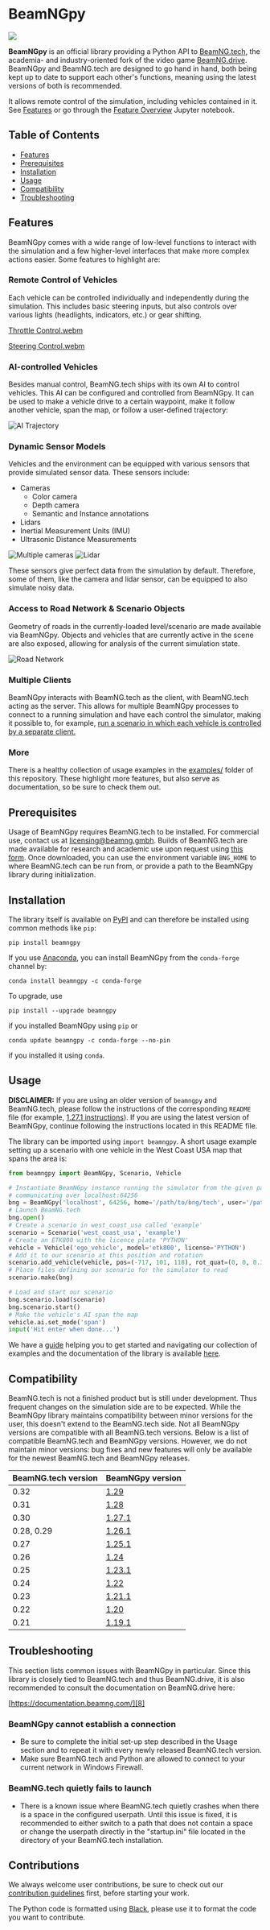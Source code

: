 # BeamNGpy
<a href="https://beamngpy.readthedocs.io/en/latest/"><img src="https://github.com/BeamNG/BeamNGpy/raw/master/media/documentation.png" /></a>

**BeamNGpy** is an official library providing a Python API to [BeamNG.tech][11],
the academia- and industry-oriented fork of the video game [BeamNG.drive][4].
BeamNGpy and BeamNG.tech are designed to go hand in hand, both being kept up
to date to support each other's functions, meaning using the latest versions
of both is recommended.

It allows remote control of the simulation, including vehicles contained in it.
See [Features](#features) or go through the [Feature Overview][10] Jupyter notebook.

## Table of Contents

 - [Features](#features)
 - [Prerequisites](#prereqs)
 - [Installation](#installation)
 - [Usage](#usage)
 - [Compatibility](#compatibility)
 - [Troubleshooting](#troubleshooting)

<a name="features"></a>

## Features

BeamNGpy comes with a wide range of low-level functions to interact with the
simulation and a few higher-level interfaces that make more complex actions
easier. Some features to highlight are:

### Remote Control of Vehicles

Each vehicle can be controlled individually and independently during the
simulation. This includes basic steering inputs, but also controls over
various lights (headlights, indicators, etc.) or gear shifting.

[Throttle Control.webm](https://user-images.githubusercontent.com/93574498/207164528-2415691f-3aee-478e-91ae-a1a53f733ee6.webm)

[Steering Control.webm](https://user-images.githubusercontent.com/93574498/207164554-3f3d9478-3970-4c08-b1e3-2b656313ae33.webm)

### AI-controlled Vehicles

Besides manual control, BeamNG.tech ships with its own AI to control vehicles.
This AI can be configured and controlled from BeamNGpy. It can be used to
make a vehicle drive to a certain waypoint, make it follow another vehicle,
span the map, or follow a user-defined trajectory:

![AI Trajectory](https://github.com/BeamNG/BeamNGpy/raw/master/media/ai_trajectory.png)

### Dynamic Sensor Models

Vehicles and the environment can be equipped with various sensors that provide
simulated sensor data. These sensors include:

 - Cameras
   - Color camera
   - Depth camera
   - Semantic and Instance annotations
 - Lidars
 - Inertial Measurement Units (IMU)
 - Ultrasonic Distance Measurements

![Multiple cameras](https://github.com/BeamNG/BeamNGpy/raw/master/media/camera.png)
![Lidar](https://github.com/BeamNG/BeamNGpy/raw/master/media/lidar.gif)

These sensors give perfect data from the simulation by default. Therefore, some
of them, like the camera and lidar sensor, can be equipped to also simulate
noisy data.

### Access to Road Network & Scenario Objects

Geometry of roads in the currently-loaded level/scenario are made available
via BeamNGpy. Objects and vehicles that are currently active in the scene
are also exposed, allowing for analysis of the current simulation state.

![Road Network](https://github.com/BeamNG/BeamNGpy/raw/master/media/road_network.png)

### Multiple Clients

BeamNGpy interacts with BeamNG.tech as the client, with BeamNG.tech acting
as the server. This allows for multiple BeamNGpy processes to connect to a
running simulation and have each control the simulator, making it possible
to, for example, [run a scenario in which each vehicle is controlled by
a separate client.](https://github.com/BeamNG/BeamNGpy/tree/master/examples/multi_client.ipynb)

### More

There is a healthy collection of usage examples in the [examples/](https://github.com/BeamNG/BeamNGpy/tree/master/examples)
folder of this repository. These highlight more features, but also serve
as documentation, so be sure to check them out.

<a name="prereqs"></a>

## Prerequisites

Usage of BeamNGpy requires BeamNG.tech to be installed. For commercial use,
contact us at [licensing@beamng.gmbh][3]. Builds of BeamNG.tech are made
available for research and academic use upon request using [this form][2].
Once downloaded, you can use the environment variable `BNG_HOME` to where
BeamNG.tech can be run from, or provide a path to the BeamNGpy library
during initialization.

<a name="installation"></a>

## Installation

The library itself is available on [PyPI][5] and can therefore be installed
using common methods like `pip`:

    pip install beamngpy

If you use [Anaconda](https://www.anaconda.com/products/distribution#download-section), you can
install BeamNGpy from the `conda-forge` channel by:

    conda install beamngpy -c conda-forge

To upgrade, use

    pip install --upgrade beamngpy

if you installed BeamNGpy using `pip` or

    conda update beamngpy -c conda-forge --no-pin

if you installed it using `conda`.

<a name="usage"></a>

## Usage

**DISCLAIMER:** If you are using an older version of `beamngpy` and BeamNG.tech, please follow the
instructions of the corresponding `README` file (for example, [1.27.1 instructions](https://github.com/BeamNG/BeamNGpy/tree/v1.27.1)). If you are using the latest version of BeamNGpy, continue following the instructions located in this README file.

The library can be imported using `import beamngpy`. A short
usage example setting up a scenario with one vehicle in the West Coast USA map
that spans the area is:

```python
from beamngpy import BeamNGpy, Scenario, Vehicle

# Instantiate BeamNGpy instance running the simulator from the given path,
# communicating over localhost:64256
bng = BeamNGpy('localhost', 64256, home='/path/to/bng/tech', user='/path/to/bng/tech/userfolder')
# Launch BeamNG.tech
bng.open()
# Create a scenario in west_coast_usa called 'example'
scenario = Scenario('west_coast_usa', 'example')
# Create an ETK800 with the licence plate 'PYTHON'
vehicle = Vehicle('ego_vehicle', model='etk800', license='PYTHON')
# Add it to our scenario at this position and rotation
scenario.add_vehicle(vehicle, pos=(-717, 101, 118), rot_quat=(0, 0, 0.3826834, 0.9238795))
# Place files defining our scenario for the simulator to read
scenario.make(bng)

# Load and start our scenario
bng.scenario.load(scenario)
bng.scenario.start()
# Make the vehicle's AI span the map
vehicle.ai.set_mode('span')
input('Hit enter when done...')
```

We have a [guide][6] helping you to get started and navigating our collection of examples and
the documentation of the library is available [here][7].

## Compatibility

BeamNG.tech is not a finished product but is still under development.
Thus frequent changes on the simulation side are to be expected.
While the BeamNGpy library maintains compatibility between minor versions for the user, this doesn't extend to the BeamNG.tech side. Not all BeamNGpy versions are compatible with all BeamNG.tech versions.
Below is a list of compatible BeamNG.tech and BeamNGpy versions.
However, we do not maintain minor versions: bug fixes and new features will only be available for the newest BeamNG.tech and BeamNGpy releases.

| BeamNG.tech version | BeamNGpy version                                          |
|---------------------|-----------------------------------------------------------|
| 0.32                | [1.29](https://github.com/BeamNG/BeamNGpy/tree/v1.29)     |
| 0.31                | [1.28](https://github.com/BeamNG/BeamNGpy/tree/v1.28)     |
| 0.30                | [1.27.1](https://github.com/BeamNG/BeamNGpy/tree/v1.27.1) |
| 0.28, 0.29          | [1.26.1](https://github.com/BeamNG/BeamNGpy/tree/v1.26.1) |
| 0.27                | [1.25.1](https://github.com/BeamNG/BeamNGpy/tree/v1.25.1) |
| 0.26                | [1.24](https://github.com/BeamNG/BeamNGpy/tree/v1.24)     |
| 0.25                | [1.23.1](https://github.com/BeamNG/BeamNGpy/tree/v1.23.1) |
| 0.24                | [1.22](https://github.com/BeamNG/BeamNGpy/tree/v1.22)     |
| 0.23                | [1.21.1](https://github.com/BeamNG/BeamNGpy/tree/v1.21.1) |
| 0.22                | [1.20](https://github.com/BeamNG/BeamNGpy/tree/v1.20)     |
| 0.21                | [1.19.1](https://github.com/BeamNG/BeamNGpy/tree/v1.19.1) |

## Troubleshooting

This section lists common issues with BeamNGpy in particular. Since this
library is closely tied to BeamNG.tech and thus BeamNG.drive, it is also
recommended to consult the documentation on BeamNG.drive here:

[https://documentation.beamng.com/][8]

### BeamNGpy cannot establish a connection

 - Be sure to complete the initial set-up step described in the Usage section and to repeat it with every newly released BeamNG.tech version.
 - Make sure BeamNG.tech and Python are allowed to connect to your current
   network in Windows Firewall.

### BeamNG.tech quietly fails to launch

- There is a known issue where BeamNG.tech quietly crashes when there is a
  space in the configured userpath. Until this issue is fixed, it is
  recommended to either switch to a path that does not contain a space or
  change the userpath directly in the "startup.ini" file located in the
  directory of your BeamNG.tech installation.

## Contributions

We always welcome user contributions, be sure to check out our [contribution guidelines][9] first, before starting your work.

The Python code is formatted using [Black](https://github.com/psf/black), please use it to
format the code you want to contribute.

[1]: https://beamngpy.readthedocs.io/en/latest/
[2]: https://register.beamng.tech/
[3]: mailto:licensing@beamng.gmbh
[4]: https://store.steampowered.com/app/284160/BeamNGdrive/
[5]: https://pypi.org/project/beamngpy/
[6]: https://github.com/BeamNG/BeamNGpy/blob/master/examples/README.md
[7]: https://beamngpy.readthedocs.io/en/latest/
[8]: https://documentation.beamng.com/
[9]: https://github.com/BeamNG/BeamNGpy/blob/master/contributing.md
[10]: https://github.com/BeamNG/BeamNGpy/blob/master/examples/feature_overview.ipynb
[11]: https://beamng.tech/
